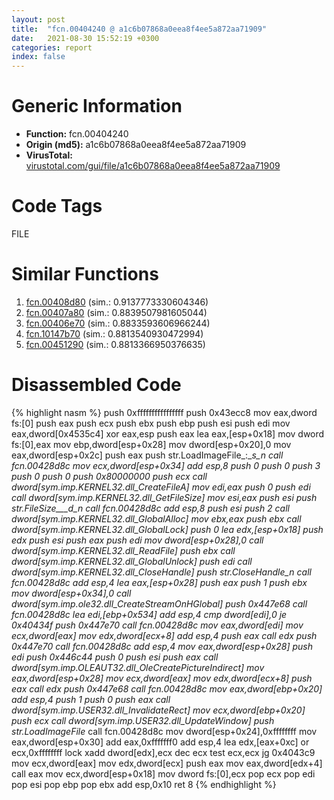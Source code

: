 ```yaml
---
layout: post
title:  "fcn.00404240 @ a1c6b07868a0eea8f4ee5a872aa71909"
date:   2021-08-30 15:52:19 +0300
categories: report
index: false
---
```


# Generic Information
- **Function:** fcn.00404240
- **Origin (md5):** a1c6b07868a0eea8f4ee5a872aa71909
- **VirusTotal:** [virustotal.com/gui/file/a1c6b07868a0eea8f4ee5a872aa71909][virustotal_ref]

# Code Tags
<span class="tag" id="FILE">FILE</span>


# Similar Functions

1. [fcn.00408d80][similar_1_ref] (sim.: 0.9137773330604346)
2. [fcn.00407a80][similar_2_ref] (sim.: 0.8839507981605044)
3. [fcn.00406e70][similar_3_ref] (sim.: 0.8833593606966244)
4. [fcn.10147b70][similar_4_ref] (sim.: 0.8813540930472994)
5. [fcn.00451290][similar_5_ref] (sim.: 0.8813366950376635)


# Disassembled Code

{% highlight nasm %}
push 0xffffffffffffffff
push 0x43ecc8
mov eax,dword fs:[0]
push eax
push ecx
push ebx
push ebp
push esi
push edi
mov eax,dword[0x4535c4]
xor eax,esp
push eax
lea eax,[esp+0x18]
mov dword fs:[0],eax
mov ebp,dword[esp+0x28]
mov dword[esp+0x20],0
mov eax,dword[esp+0x2c]
push eax
push str.LoadImageFile_:__s_n
call fcn.00428d8c
mov ecx,dword[esp+0x34]
add esp,8
push 0
push 0
push 3
push 0
push 0
push 0x80000000
push ecx
call dword[sym.imp.KERNEL32.dll_CreateFileA]
mov edi,eax
push 0
push edi
call dword[sym.imp.KERNEL32.dll_GetFileSize]
mov esi,eax
push esi
push str.FileSize___d_n
call fcn.00428d8c
add esp,8
push esi
push 2
call dword[sym.imp.KERNEL32.dll_GlobalAlloc]
mov ebx,eax
push ebx
call dword[sym.imp.KERNEL32.dll_GlobalLock]
push 0
lea edx,[esp+0x18]
push edx
push esi
push eax
push edi
mov dword[esp+0x28],0
call dword[sym.imp.KERNEL32.dll_ReadFile]
push ebx
call dword[sym.imp.KERNEL32.dll_GlobalUnlock]
push edi
call dword[sym.imp.KERNEL32.dll_CloseHandle]
push str.CloseHandle_n
call fcn.00428d8c
add esp,4
lea eax,[esp+0x28]
push eax
push 1
push ebx
mov dword[esp+0x34],0
call dword[sym.imp.ole32.dll_CreateStreamOnHGlobal]
push 0x447e68
call fcn.00428d8c
lea edi,[ebp+0x534]
add esp,4
cmp dword[edi],0
je 0x40434f
push 0x447e70
call fcn.00428d8c
mov eax,dword[edi]
mov ecx,dword[eax]
mov edx,dword[ecx+8]
add esp,4
push eax
call edx
push 0x447e70
call fcn.00428d8c
add esp,4
mov eax,dword[esp+0x28]
push edi
push 0x446c44
push 0
push esi
push eax
call dword[sym.imp.OLEAUT32.dll_OleCreatePictureIndirect]
mov eax,dword[esp+0x28]
mov ecx,dword[eax]
mov edx,dword[ecx+8]
push eax
call edx
push 0x447e68
call fcn.00428d8c
mov eax,dword[ebp+0x20]
add esp,4
push 1
push 0
push eax
call dword[sym.imp.USER32.dll_InvalidateRect]
mov ecx,dword[ebp+0x20]
push ecx
call dword[sym.imp.USER32.dll_UpdateWindow]
push str.LoadImageFile_
call fcn.00428d8c
mov dword[esp+0x24],0xffffffff
mov eax,dword[esp+0x30]
add eax,0xfffffff0
add esp,4
lea edx,[eax+0xc]
or ecx,0xffffffff
lock xadd dword[edx],ecx
dec ecx
test ecx,ecx
jg 0x4043c9
mov ecx,dword[eax]
mov edx,dword[ecx]
push eax
mov eax,dword[edx+4]
call eax
mov ecx,dword[esp+0x18]
mov dword fs:[0],ecx
pop ecx
pop edi
pop esi
pop ebp
pop ebx
add esp,0x10
ret 8
{% endhighlight %}


[similar_1_ref]: /report/fcn.00408d80@0aa2d73a5300dff2412388945614b507
[similar_2_ref]: /report/fcn.00407a80@fac4f0be03ac37bd8be7ef737cdcee10
[similar_3_ref]: /report/fcn.00406e70@a1c6b07868a0eea8f4ee5a872aa71909
[similar_4_ref]: /report/fcn.10147b70@8761fe5e7bef67f1579f600248f8f0cc
[similar_5_ref]: /report/fcn.00451290@4fe6510221c33bf023f6abed461fc13f
[virustotal_ref]: https://www.virustotal.com/gui/file/a1c6b07868a0eea8f4ee5a872aa71909